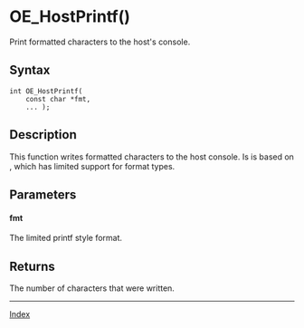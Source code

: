 # OE_HostPrintf()

Print formatted characters to the host's console.

## Syntax

    int OE_HostPrintf(
        const char *fmt,
        ... );
## Description 

This function writes formatted characters to the host console. Is is based on , which has limited support for format types.





## Parameters

#### fmt

The limited printf style format.


## Returns

The number of characters that were written.


---
[Index](index.md)

